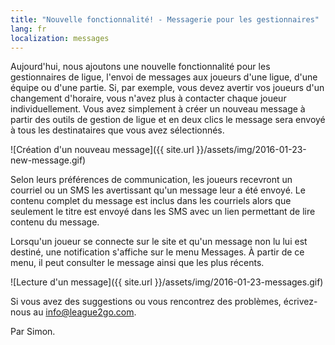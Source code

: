 ```yaml
---
title: "Nouvelle fonctionnalité! - Messagerie pour les gestionnaires"
lang: fr
localization: messages
---
```

Aujourd'hui, nous ajoutons une nouvelle fonctionnalité pour les gestionnaires de ligue, l'envoi de messages aux joueurs d'une ligue, d'une équipe ou d'une partie.
Si, par exemple, vous devez avertir vos joueurs d'un changement d'horaire, vous n'avez plus à contacter chaque joueur individuellement.
Vous avez simplement à créer un nouveau message à partir des outils de gestion de ligue et en deux clics le message sera envoyé à tous les destinataires que vous avez sélectionnés.

![Création d'un nouveau message]({{ site.url }}/assets/img/2016-01-23-new-message.gif)

Selon leurs préférences de communication, les joueurs recevront un courriel ou un SMS les avertissant qu'un message leur a été envoyé.
Le contenu complet du message est inclus dans les courriels alors que seulement le titre est envoyé dans les SMS avec un lien permettant de lire contenu du message.

Lorsqu'un joueur se connecte sur le site et qu'un message non lu lui est destiné, une notification s'affiche sur le menu Messages. À partir de ce menu, il peut consulter le message ainsi que les plus récents.

![Lecture d'un message]({{ site.url }}/assets/img/2016-01-23-messages.gif)

Si vous avez des suggestions ou vous rencontrez des problèmes, écrivez-nous au [info@league2go.com](mailto:info@league2go.com).

Par Simon.